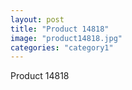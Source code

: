 ```yaml
---
layout: post
title: "Product 14818"
image: "product14818.jpg"
categories: "category1"
---
```

Product 14818

